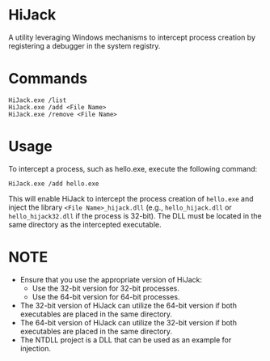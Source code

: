 # HiJack
A utility leveraging Windows mechanisms to intercept process creation by registering a debugger in the system registry.

# Commands
```
HiJack.exe /list
HiJack.exe /add <File Name>
HiJack.exe /remove <File Name>
```

# Usage
To intercept a process, such as hello.exe, execute the following command:
```
HiJack.exe /add hello.exe
```
This will enable HiJack to intercept the process creation of `hello.exe` and inject the library `<File Name>_hijack.dll` (e.g., `hello_hijack.dll` or `hello_hijack32.dll` if the process is 32-bit). The DLL must be located in the same directory as the intercepted executable.

# NOTE
* Ensure that you use the appropriate version of HiJack:
  - Use the 32-bit version for 32-bit processes.
  - Use the 64-bit version for 64-bit processes.
* The 32-bit version of HiJack can utilize the 64-bit version if both executables are placed in the same directory.
* The 64-bit version of HiJack can utilize the 32-bit version if both executables are placed in the same directory.
* The NTDLL project is a DLL that can be used as an example for injection.
